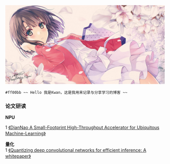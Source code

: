 <center><img src ="./top.jpg"></center> 

`#ff00bb ~~ Hello 我是Kwan，这是我用来记录与分享学习的博客 ~~`  

### 论文研读
**NPU**  

1 [《DianNao A Small-Footprint High-Throughput Accelerator for Ubiquitous Machine-Learning》](./paper/DianNao/DianNao.md)  


**量化**<br>
1 [《Quantizing deep convolutional networks for efficient inference: A whitepaper》](./paper/google_whitepaper/google_whitepaper.md)  